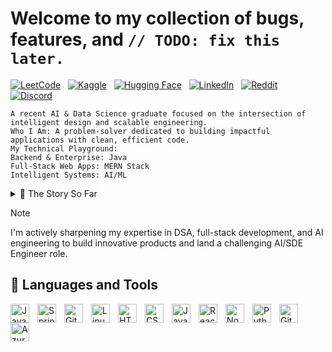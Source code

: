 # Welcome to my collection of bugs, features, and `// TODO: fix this later.`
<p align="left">
  <a href="https://leetcode.com/u/aursalan/"><img alt="LeetCode" title="Check my LeetCode" src="https://img.shields.io/badge/-LeetCode-F89F1B?style=plastic&logo=leetcode&logoColor=white"/></a>
  &nbsp;
  <a href="https://www.kaggle.com/aursalan"><img alt="Kaggle" title="Explore my Kaggle" src="https://img.shields.io/badge/-Kaggle-20BEFF?style=plastic&logo=kaggle&logoColor=white"/></a>
  &nbsp;
  <a href="https://huggingface.co/aursalan"><img alt="Hugging Face" title="Check my Hugging Face models" src="https://img.shields.io/badge/-Hugging%20Face-FFD21E?style=plastic&logo=huggingface&logoColor=black"/></a>
  &nbsp;
  <a href="https://www.linkedin.com/in/aursalan"><img alt="LinkedIn" title="Connect on LinkedIn" src="https://img.shields.io/badge/-LinkedIn-0A66C2?style=plastic&logo=linkedin&logoColor=white"/></a>
  &nbsp;
  <a href="https://www.reddit.com/user/aursalan"><img alt="Reddit" title="Join me on Reddit" src="https://img.shields.io/badge/-Reddit-FF4500?style=plastic&logo=reddit&logoColor=white"/></a>
  &nbsp;
  <a href="#"><img alt="Discord" title="My Discord ID: aursalan" src="https://img.shields.io/badge/-Discord-5865F2?style=plastic&logo=discord&logoColor=white"/></a>
</p>

```
A recent AI & Data Science graduate focused on the intersection of intelligent design and scalable engineering.
Who I Am: A problem-solver dedicated to building impactful applications with clean, efficient code.
My Technical Playground:
Backend & Enterprise: Java
Full-Stack Web Apps: MERN Stack
Intelligent Systems: AI/ML
```
<details>
  <summary>📖 The Story So Far</summary>
  My path into tech began with a Diploma in Computer Engineering, where I built a solid foundation in Java, OOP, and DSA. Hungry to tackle bigger challenges, I pursued a B.E. in AI & Data Science, which became my launchpad for exploring machine learning, deep learning, and building impactful projects like Room Loop and MyCareer.ai. To bridge the gap between theory and practice, I gained hands-on experience through internships at Edunet Foundation, vCloudXperts, and Bolt IoT, solidifying my skills across the AI, cloud, and web development landscapes.
</details>


> [!NOTE]
> I'm actively sharpening my expertise in DSA, full-stack development, and AI engineering to build innovative products and land a challenging AI/SDE Engineer role.

## 🧰 Languages and Tools

<img align="left" alt="Java" width="30px" style="padding-right:10px;" src="https://cdn.jsdelivr.net/gh/devicons/devicon/icons/java/java-original.svg"/>
<img align="left" alt="Spring" width="30px" style="padding-right:10px;" src="https://cdn.jsdelivr.net/gh/devicons/devicon/icons/spring/spring-original.svg" />
<img align="left" alt="Git" width="30px" style="padding-right:10px;" src="https://cdn.jsdelivr.net/gh/devicons/devicon/icons/git/git-original.svg" />
<img align="left" alt="Linux" width="30px" style="padding-right:10px;" src="https://cdn.jsdelivr.net/gh/devicons/devicon/icons/linux/linux-original.svg" />
<img align="left" alt="HTML" width="30px" style="padding-right:10px;" src="https://cdn.jsdelivr.net/gh/devicons/devicon/icons/html5/html5-plain.svg" />
<img align="left" alt="CSS" width="30px" style="padding-right:10px;" src="https://cdn.jsdelivr.net/gh/devicons/devicon/icons/css3/css3-plain.svg" />
<img align="left" alt="JavaScript" width="30px" style="padding-right:10px;" src="https://cdn.jsdelivr.net/gh/devicons/devicon/icons/javascript/javascript-plain.svg" />
<img align="left" alt="React" width="30px" style="padding-right:10px;" src="https://cdn.jsdelivr.net/gh/devicons/devicon/icons/react/react-original.svg" />
<img align="left" alt="NodeJS" width="30px" style="padding-right:10px;" src="https://cdn.jsdelivr.net/gh/devicons/devicon/icons/nodejs/nodejs-original.svg" />
<img align="left" alt="Python" width="30px" style="padding-right:10px;" src="https://cdn.jsdelivr.net/gh/devicons/devicon/icons/python/python-plain.svg" />
<img align="left" alt="GitHub" width="30px" style="padding-right:10px;" src="https://cdn.jsdelivr.net/gh/devicons/devicon/icons/github/github-original.svg" />
<img align="left" alt="Azure" width="30px" style="padding-right:10px;" src="https://cdn.jsdelivr.net/gh/devicons/devicon/icons/azure/azure-original.svg" />

<br />

#
